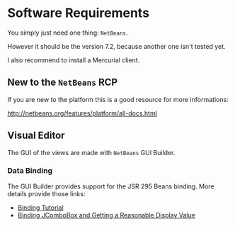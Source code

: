 # Software Requirements #

You simply just need one thing: `NetBeans`.

However it should be the version 7.2, because another one isn't tested yet.

I also recommend to install a Mercurial client.

## New to the `NetBeans` RCP ##

If you are new to the platform this is a good resource for more informations:

http://netbeans.org/features/platform/all-docs.html

## Visual Editor ##

The GUI of the views are made with `NetBeans` GUI Builder.

### Data Binding ###

The GUI Builder provides support for the JSR 295 Beans binding. More details provide those links:

  * [Binding Tutorial](http://netbeans.org/kb/docs/java/gui-binding.html)
  * [Binding JComboBox and Getting a Reasonable Display Value](http://weblogs.java.net/blog/pkeegan/archive/2007/10/binding_jcombob.html)